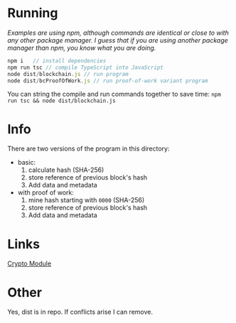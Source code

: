 # Running
*Examples are using npm, although commands are identical or close to with any other package manager. I guess that if you are using another package manager than npm, you know what you are doing.*

```js
npm i   // install dependencies
npm run tsc // compile TypeScript into JavaScript
node dist/blockchain.js // run program
node dist/bcProofOfWork.js // run proof-of-work variant program 
```

You can string the compile and run commands together to save time: ```npm run tsc && node dist/blockchain.js```

# Info

There are two versions of the program in this directory:
- basic: 
    1. calculate hash (SHA-256)
    2. store reference of previous block's hash
    3. Add data and metadata
- with proof of work: 
    1. mine hash starting with ```0000``` (SHA-256)
    2. store reference of previous block's hash
    3. Add data and metadata 

# Links

[Crypto Module](https://nodejs.org/api/crypto.html)

# Other

Yes, dist is in repo. If conflicts arise I can remove.
 